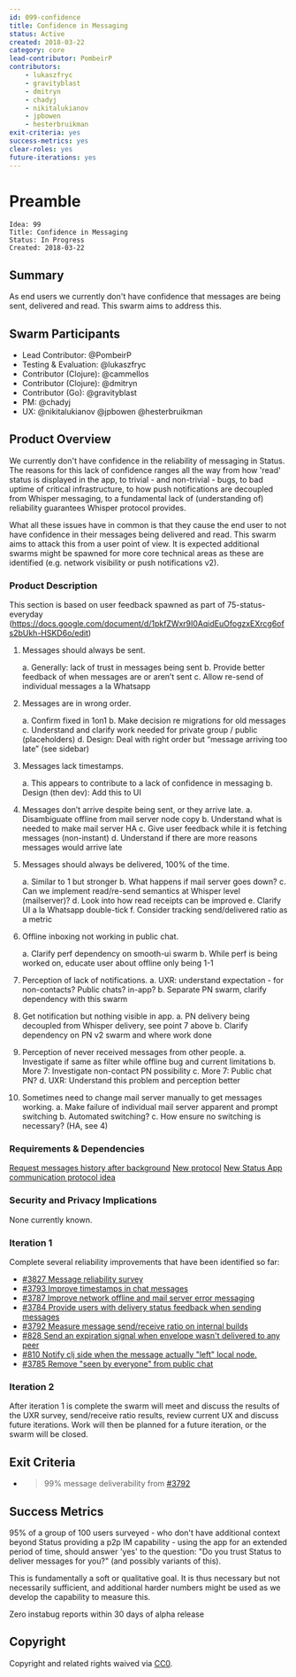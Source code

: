 ```yaml
---
id: 099-confidence
title: Confidence in Messaging
status: Active
created: 2018-03-22
category: core
lead-contributor: PombeirP
contributors:
    - lukaszfryc
    - gravityblast
    - dmitryn
    - chadyj
    - nikitalukianov
    - jpbowen
    - hesterbruikman
exit-criteria: yes
success-metrics: yes
clear-roles: yes
future-iterations: yes
---
```


# Preamble

    Idea: 99
    Title: Confidence in Messaging
    Status: In Progress
    Created: 2018-03-22

## Summary

As end users we currently don't have confidence that messages are being sent, delivered and read. This swarm aims to address this.

## Swarm Participants

- Lead Contributor: @PombeirP
- Testing & Evaluation: @lukaszfryc
- Contributor (Clojure): @cammellos
- Contributor (Clojure): @dmitryn
- Contributor (Go): @gravityblast
- PM: @chadyj
- UX: @nikitalukianov @jpbowen @hesterbruikman

## Product Overview

We currently don't have confidence in the reliability of messaging in Status. The reasons for this lack of confidence ranges all the way from how 'read' status is displayed in the app, to trivial - and non-trivial - bugs, to bad uptime of critical infrastructure, to how push notifications are decoupled from Whisper messaging, to a fundamental lack of (understanding of) reliability guarantees Whisper protocol provides.

What all these issues have in common is that they cause the end user to not have confidence in their messages being delivered and read. This swarm aims to attack this from a user point of view. It is expected additional swarms might be spawned for more core technical areas as these are identified (e.g. network visibility or push notifications v2).

### Product Description

This section is based on user feedback spawned as part of 75-status-everyday (https://docs.google.com/document/d/1pkfZWxr9I0AqidEuOfogzxEXrcg6ofs2bUkh-HSKD6o/edit)

1. Messages should always be sent.

    a. Generally: lack of trust in messages being sent
    b. Provide better feedback of when messages are or aren’t sent
    c. Allow re-send of individual messages a la Whatsapp

2. Messages are in wrong order.

    a. Confirm fixed in 1on1
    b. Make decision re migrations for old messages
    c. Understand and clarify work needed for private group / public (placeholders)
    d. Design: Deal with right order but “message arriving too late” (see sidebar)

3. Messages lack timestamps.

     a. This appears to contribute to a lack of confidence in messaging
     b. Design (then dev): Add this to UI

4. Messages don’t arrive despite being sent, or they arrive late.
    a. Disambiguate offline from mail server node copy
    b. Understand what is needed to make mail server HA
    c. Give user feedback while it is fetching messages (non-instant)
    d. Understand if there are more reasons messages would arrive late

5. Messages should always be delivered, 100% of the time.

    a. Similar to 1 but stronger
    b. What happens if mail server goes down?
    c. Can we implement read/re-send semantics at Whisper level (mailserver)?
    d. Look into how read receipts can be improved
    e. Clarify UI a la Whatsapp double-tick
    f. Consider tracking send/delivered ratio as a metric

6. Offline inboxing not working in public chat.

    a. Clarify perf dependency on smooth-ui swarm
    b. While perf is being worked on, educate user about offline only being 1-1

7. Perception of lack of notifications.
    a. UXR: understand expectation -  for non-contacts? Public chats? in-app?
    b. Separate PN swarm, clarify dependency with this swarm

8. Get notification but nothing visible in app.
    a. PN delivery being decoupled from Whisper delivery, see point 7 above
    b. Clarify dependency on PN v2 swarm and where work done

9. Perception of never received messages from other people.
    a. Investigate if same as filter while offline bug and current limitations
    b. More 7: Investigate non-contact PN possibility
    c. More 7: Public chat PN?
    d. UXR: Understand this problem and perception better

10. Sometimes need to change mail server manually to get messages working.
    a. Make failure of individual mail server apparent and prompt switching
    b. Automated switching?
    c. How ensure no switching is necessary? (HA, see 4)

### Requirements & Dependencies

[Request messages history after background](https://github.com/status-im/status-react/pull/3493)
[New protocol](https://github.com/status-im/status-react/pull/3273)
[New Status App communication protocol idea](https://github.com/status-im/ideas/blob/master/ideas/087-new-protocol.md)

### Security and Privacy Implications

None currently known.

### Iteration 1

Complete several reliability improvements that have been identified so far:

- [#3827 Message reliability survey](https://github.com/status-im/status-react/issues/3827)
- [#3793 Improve timestamps in chat messages](https://github.com/status-im/status-react/issues/3793)
- [#3787 Improve network offline and mail server error messaging](https://github.com/status-im/status-react/issues/3787)
- [#3784 Provide users with delivery status feedback when sending messages](https://github.com/status-im/status-react/issues/3784)
- [#3792 Measure message send/receive ratio on internal builds](https://github.com/status-im/status-react/issues/3792)
- [#828 Send an expiration signal when envelope wasn't delivered to any peer](https://github.com/status-im/status-go/pull/828)
- [#810 Notify clj side when the message actually "left" local node.](https://github.com/status-im/status-go/issues/810)
- [#3785 Remove "seen by everyone" from public chat](https://github.com/status-im/status-react/issues/3785)

### Iteration 2

After iteration 1 is complete the swarm will meet and discuss the results of the UXR survey, send/receive ratio results, review current UX and discuss future iterations. Work will then be planned for a future iteration, or the swarm will be closed.

## Exit Criteria

- >99% message deliverability from [#3792](https://github.com/status-im/status-react/issues/3792)

## Success Metrics

95% of a group of 100 users surveyed - who don't have additional context beyond Status providing a p2p IM capability - using the app for an extended period of time, should answer 'yes' to the question: "Do you trust Status to deliver messages for you?" (and possibly variants of this).

This is fundamentally a soft or qualitative goal. It is thus necessary but not necessarily sufficient, and additional harder numbers might be used as we develop the capability to measure this.

Zero instabug reports within 30 days of alpha release

## Copyright

Copyright and related rights waived via [CC0](https://creativecommons.org/publicdomain/zero/1.0/).
